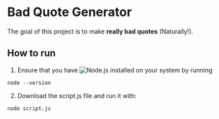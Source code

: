 # Bad Quote Generator
The goal of this project is to make **really bad quotes** (Naturally!).

## How to run
1. Ensure that you have ![Node.js](https://nodejs.org/en) installed on your system by running 
```cli
node --version
```
2. Download the script.js file and run it with:
```cli
node script.js
```
